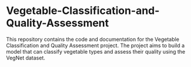 # Vegetable-Classification-and-Quality-Assessment
This repository contains the code and documentation for the Vegetable Classification and Quality Assessment project. The project aims to build a model that can classify vegetable types and assess their quality using the VegNet dataset.
